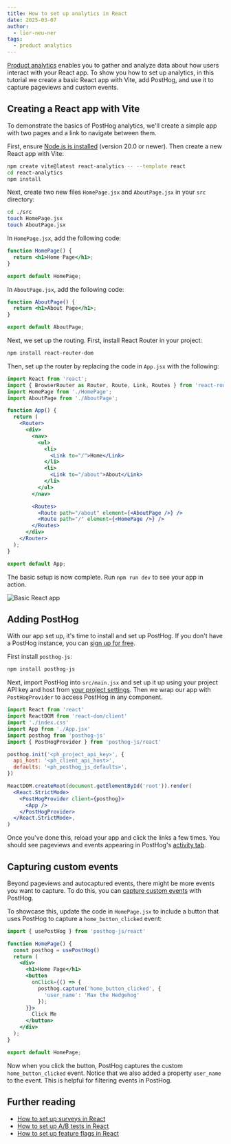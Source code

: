 ```yaml
---
title: How to set up analytics in React
date: 2025-03-07
author:
  - lior-neu-ner
tags:
  - product analytics
---
```


[Product analytics](/product-analytics) enables you to gather and analyze data about how users interact with your React app. To show you how to set up analytics, in this tutorial we create a basic React app with Vite, add PostHog, and use it to capture pageviews and custom events.

## Creating a React app with Vite

To demonstrate the basics of PostHog analytics, we'll create a simple app with two pages and a link to navigate between them.

First, ensure [Node.js is installed](https://nodejs.dev/en/learn/how-to-install-nodejs/) (version 20.0 or newer). Then create a new React app with Vite:

```bash
npm create vite@latest react-analytics -- --template react
cd react-analytics
npm install
```

Next, create two new files `HomePage.jsx` and `AboutPage.jsx` in your `src` directory:

```bash
cd ./src
touch HomePage.jsx
touch AboutPage.jsx
```

In `HomePage.jsx`, add the following code:

```jsx file=src/HomePage.jsx
function HomePage() {
  return <h1>Home Page</h1>;
}

export default HomePage;
```

In `AboutPage.jsx`, add the following code:

```jsx file=src/AboutPage.jsx
function AboutPage() {
  return <h1>About Page</h1>;
}

export default AboutPage;
```

Next, we set up the routing. First, install React Router in your project:

```bash
npm install react-router-dom
```

Then, set up the router by replacing the code in `App.jsx` with the following:

```jsx file=App.jsx
import React from 'react';
import { BrowserRouter as Router, Route, Link, Routes } from 'react-router-dom';
import HomePage from './HomePage';
import AboutPage from './AboutPage'; 

function App() {
  return (
    <Router>
      <div>
        <nav>
          <ul>
            <li>
              <Link to="/">Home</Link>
            </li>
            <li>
              <Link to="/about">About</Link>
            </li>
          </ul>
        </nav>

        <Routes> 
          <Route path="/about" element={<AboutPage />} />
          <Route path="/" element={<HomePage />} />
        </Routes>
      </div>
    </Router>
  );
}

export default App;
```

The basic setup is now complete. Run `npm run dev` to see your app in action.

![Basic React app](https://res.cloudinary.com/dmukukwp6/image/upload/Clean_Shot_2025_03_07_at_10_01_01_2x_979f06e01f.png)

## Adding PostHog

With our app set up, it's time to install and set up PostHog. If you don't have a PostHog instance, you can [sign up for free](https://us.posthog.com/signup). 

First install `posthog-js`:

```bash
npm install posthog-js
```

Next, import PostHog into `src/main.jsx` and set up it up using your project API key and host from [your project settings](https://us.posthog.com/settings/project). Then we wrap our app with `PostHogProvider` to access PostHog in any component.

```jsx file=src/main.jsx
import React from 'react'
import ReactDOM from 'react-dom/client'
import './index.css'
import App from './App.jsx'
import posthog from 'posthog-js'
import { PostHogProvider } from 'posthog-js/react'

posthog.init('<ph_project_api_key>', {
  api_host: '<ph_client_api_host>',
  defaults: '<ph_posthog_js_defaults>',
})

ReactDOM.createRoot(document.getElementById('root')).render(
  <React.StrictMode>
    <PostHogProvider client={posthog}>
      <App />
    </PostHogProvider>
  </React.StrictMode>,
)
```

Once you've done this, reload your app and click the links a few times. You should see pageviews and events appearing in PostHog's [activity tab](https://us.posthog.com/activity/explore).

<ProductScreenshot
  imageLight="https://res.cloudinary.com/dmukukwp6/image/upload/Clean_Shot_2025_05_22_at_12_52_46_2x_7224c6ef4d.png" 
  imageDark="https://res.cloudinary.com/dmukukwp6/image/upload/Clean_Shot_2025_05_22_at_12_52_58_2x_672876af4d.png" 
  alt="Events in PostHog" 
  classes="rounded"
/>

## Capturing custom events

Beyond pageviews and autocaptured events, there might be more events you want to capture. To do this, you can [capture custom events](/docs/product-analytics/capture-events) with PostHog. 

To showcase this, update the code in `HomePage.jsx` to include a button that uses PostHog to capture a `home_button_clicked` event:

```jsx file=HomePage.jsx
import { usePostHog } from 'posthog-js/react'

function HomePage() {
  const posthog = usePostHog()
  return (
    <div>
      <h1>Home Page</h1>
      <button 
        onClick={() => {
          posthog.capture('home_button_clicked', {
            'user_name': 'Max the Hedgehog' 
          });
      }}>
        Click Me
      </button>
    </div>
  );
}

export default HomePage;
```

Now when you click the button, PostHog captures the custom `home_button_clicked` event. Notice that we also added a property `user_name` to the event. This is helpful for filtering events in PostHog.

## Further reading

- [How to set up surveys in React](/tutorials/react-surveys)
- [How to set up A/B tests in React](/tutorials/react-ab-testing)
- [How to set up feature flags in React](/tutorials/react-feature-flags)

<NewsletterForm />